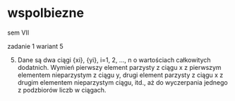 # wspolbiezne
sem VII

zadanie 1
wariant 5

5. Dane są dwa ciągi {xi}, {yi}, i=1, 2, ..., n o wartościach całkowitych dodatnich. Wymień pierwszy
element parzysty z ciągu x z pierwszym elementem nieparzystym z ciągu y, drugi element
parzysty z ciągu x z drugim elementem nieparzystym ciągu, itd., aż do wyczerpania jednego z
podzbiorów liczb w ciągach. 
